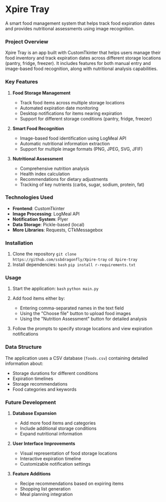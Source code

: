 # Xpire Tray

A smart food management system that helps track food expiration dates and provides nutritional assessments using image recognition.

### Project Overview

Xpire Tray is an app built with CustomTkinter that helps users manage their food inventory and track expiration dates across different storage locations (pantry, fridge, freezer). It includes features for both manual entry and image-based food recognition, along with nutritional analysis capabilities.

### Key Features

1. **Food Storage Management**
   - Track food items across multiple storage locations
   - Automated expiration date monitoring
   - Desktop notifications for items nearing expiration
   - Support for different storage conditions (pantry, fridge, freezer)

2. **Smart Food Recognition**
   - Image-based food identification using LogMeal API
   - Automatic nutritional information extraction
   - Support for multiple image formats (PNG, JPEG, SVG, JFIF)

3. **Nutritional Assessment**
   - Comprehensive nutrition analysis
   - Health index calculation
   - Recommendations for dietary adjustments
   - Tracking of key nutrients (carbs, sugar, sodium, protein, fat)

### Technologies Used

- **Frontend**: CustomTkinter
- **Image Processing**: LogMeal API
- **Notification System**: Plyer
- **Data Storage**: Pickle-based (local)
- **More Libraries**: Requests, CTkMessagebox

### Installation

1. Clone the repository
`git clone https://github.com/ssbdragonfly/Xpire-tray`
`cd Xpire-tray`
2. Install dependencies:
`bash`
`pip install r-requirements.txt`

### Usage

1. Start the application:
`bash`
`python main.py`

2. Add food items either by:
   - Entering comma-separated names in the text field
   - Using the "Choose file" button to upload food images
   - Using the "Nutrition Assessment" button for detailed analysis

3. Follow the prompts to specify storage locations and view expiration notifications

### Data Structure

The application uses a CSV database (`foods.csv`) containing detailed information about:
- Storage durations for different conditions
- Expiration timelines
- Storage recommendations
- Food categories and keywords

### Future Development

1. **Database Expansion**
   - Add more food items and categories
   - Include additional storage conditions
   - Expand nutritional information

2. **User Interface Improvements**
   - Visual representation of food storage locations
   - Interactive expiration timeline
   - Customizable notification settings

3. **Feature Additions**
   - Recipe recommendations based on expiring items
   - Shopping list generation
   - Meal planning integration
